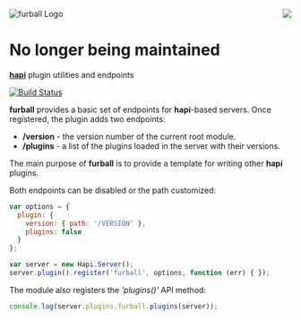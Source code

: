 <a href="https://github.com/spumko"><img src="https://raw.github.com/spumko/spumko/master/images/from.png" align="right" /></a>
![furball Logo](https://raw.github.com/spumko/furball/master/images/furball.png)

# No longer being maintained

[**hapi**](https://github.com/spumko/hapi) plugin utilities and endpoints

[![Build Status](https://secure.travis-ci.org/spumko/furball.png)](http://travis-ci.org/spumko/furball)

**furball** provides a basic set of endpoints for **hapi**-based servers. Once registered, the plugin adds two endpoints:
- __/version__ - the version number of the current root module.
- __/plugins__ - a list of the plugins loaded in the server with their versions.

The main purpose of **furball** is to provide a template for writing other **hapi** plugins.

Both endpoints can be disabled or the path customized:
```javascript
var options = {
  plugin: {
    version: { path: '/VERSION' },
    plugins: false
  }
};

var server = new Hapi.Server();
server.plugin().register('furball', options, function (err) { });
```

The module also registers the _'plugins()'_ API method:
```javascript
console.log(server.plugins.furball.plugins(server));
```

